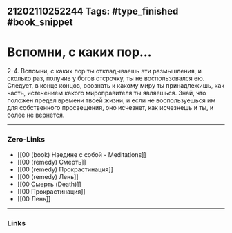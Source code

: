 21202110252244
Tags: #type_finished #book_snippet 
---
# Вспомни, с каких пор...

 2-4. Вспомни, с каких пор ты откладываешь эти размышления, и сколько раз, получив у богов отсрочку, ты не воспользовался ею. Следует, в конце концов, осознать к какому миру ты принадлежишь, как часть, истечением какого мироправителя ты являешься. Знай, что положен предел времени твоей жизни, и если не воспользуешься им для собственного просвещения, оно исчезнет, как исчезнешь и ты, и более не вернется. 

---
### Zero-Links
 - [[00 (book) Наедине с собой - Meditations]]
 - [[00 (remedy) Смерть]]
 - [[00 (remedy) Прокрастинация]]
 - [[00 (remedy) Лень]]
 - [[00 Смерть (Death)]]
 - [[00 Прокрастинация]]
 - [[00 Лень]]

---
### Links
